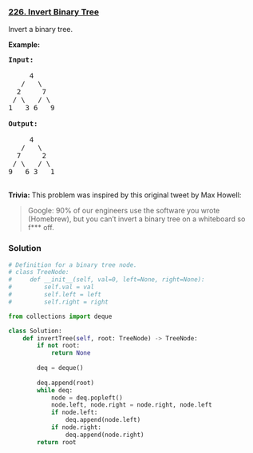 ### [226. Invert Binary Tree](https://leetcode.com/problems/invert-binary-tree/)

Invert a binary tree.

__Example:__

<pre>
<b>Input:</b>

     4
   /   \
  2     7
 / \   / \
1   3 6   9

<b>Output:</b>

     4
   /   \
  7     2
 / \   / \
9   6 3   1

</pre>

__Trivia:__
This problem was inspired by this original tweet by Max Howell:

> Google: 90% of our engineers use the software you wrote (Homebrew), but you can’t invert a binary tree on a whiteboard so f*** off.

### Solution

```Python
# Definition for a binary tree node.
# class TreeNode:
#     def __init__(self, val=0, left=None, right=None):
#         self.val = val
#         self.left = left
#         self.right = right

from collections import deque

class Solution:
    def invertTree(self, root: TreeNode) -> TreeNode:
        if not root:
            return None
        
        deq = deque()
        
        deq.append(root)
        while deq:
            node = deq.popleft()
            node.left, node.right = node.right, node.left
            if node.left:
                deq.append(node.left)
            if node.right:
                deq.append(node.right)
        return root
```
